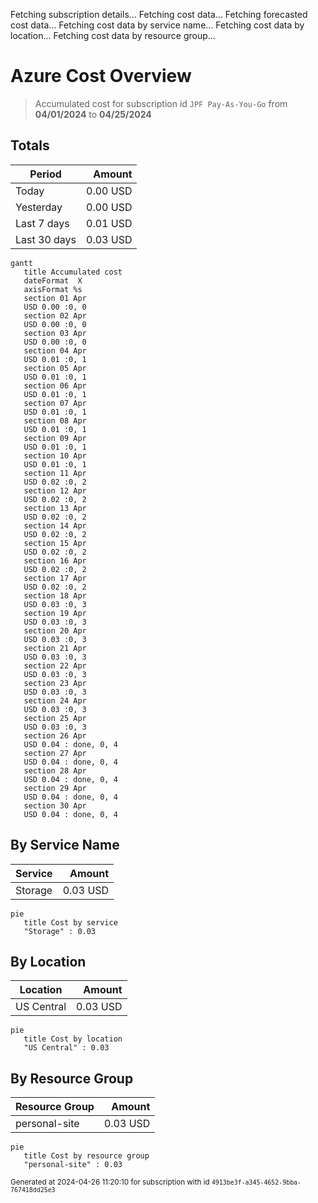 Fetching subscription details...
Fetching cost data...
Fetching forecasted cost data...
Fetching cost data by service name...
Fetching cost data by location...
Fetching cost data by resource group...
# Azure Cost Overview

> Accumulated cost for subscription id `JPF Pay-As-You-Go` from **04/01/2024** to **04/25/2024**

## Totals

|Period|Amount|
|---|---:|
|Today|0.00 USD|
|Yesterday|0.00 USD|
|Last 7 days|0.01 USD|
|Last 30 days|0.03 USD|

```mermaid
gantt
   title Accumulated cost
   dateFormat  X
   axisFormat %s
   section 01 Apr
   USD 0.00 :0, 0
   section 02 Apr
   USD 0.00 :0, 0
   section 03 Apr
   USD 0.00 :0, 0
   section 04 Apr
   USD 0.01 :0, 1
   section 05 Apr
   USD 0.01 :0, 1
   section 06 Apr
   USD 0.01 :0, 1
   section 07 Apr
   USD 0.01 :0, 1
   section 08 Apr
   USD 0.01 :0, 1
   section 09 Apr
   USD 0.01 :0, 1
   section 10 Apr
   USD 0.01 :0, 1
   section 11 Apr
   USD 0.02 :0, 2
   section 12 Apr
   USD 0.02 :0, 2
   section 13 Apr
   USD 0.02 :0, 2
   section 14 Apr
   USD 0.02 :0, 2
   section 15 Apr
   USD 0.02 :0, 2
   section 16 Apr
   USD 0.02 :0, 2
   section 17 Apr
   USD 0.02 :0, 2
   section 18 Apr
   USD 0.03 :0, 3
   section 19 Apr
   USD 0.03 :0, 3
   section 20 Apr
   USD 0.03 :0, 3
   section 21 Apr
   USD 0.03 :0, 3
   section 22 Apr
   USD 0.03 :0, 3
   section 23 Apr
   USD 0.03 :0, 3
   section 24 Apr
   USD 0.03 :0, 3
   section 25 Apr
   USD 0.03 :0, 3
   section 26 Apr
   USD 0.04 : done, 0, 4
   section 27 Apr
   USD 0.04 : done, 0, 4
   section 28 Apr
   USD 0.04 : done, 0, 4
   section 29 Apr
   USD 0.04 : done, 0, 4
   section 30 Apr
   USD 0.04 : done, 0, 4
```

## By Service Name

|Service|Amount|
|---|---:|
|Storage|0.03 USD|

```mermaid
pie
   title Cost by service
   "Storage" : 0.03
```

## By Location

|Location|Amount|
|---|---:|
|US Central|0.03 USD|

```mermaid
pie
   title Cost by location
   "US Central" : 0.03
```

## By Resource Group

|Resource Group|Amount|
|---|---:|
|personal-site|0.03 USD|

```mermaid
pie
   title Cost by resource group
   "personal-site" : 0.03
```

<sup>Generated at 2024-04-26 11:20:10 for subscription with id `4913be3f-a345-4652-9bba-767418dd25e3`</sup>
